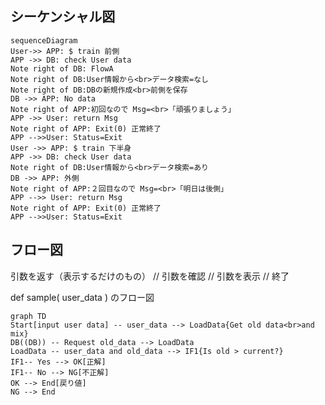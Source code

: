 
## シーケンシャル図

```mermaid
sequenceDiagram
User->> APP: $ train 前側
APP ->> DB: check User data
Note right of DB: FlowA
Note right of DB:User情報から<br>データ検索=なし
Note right of DB:DBの新規作成<br>前側を保存
DB ->> APP: No data
Note right of APP:初回なので Msg=<br>「頑張りましょう」
APP ->> User: return Msg
Note right of APP: Exit(0) 正常終了
APP -->>User: Status=Exit
User ->> APP: $ train 下半身
APP ->> DB: check User data
Note right of DB:User情報から<br>データ検索=あり
DB ->> APP: 外側
Note right of APP:２回目なので Msg=<br>「明日は後側」
APP -->> User: return Msg
Note right of APP: Exit(0) 正常終了
APP -->>User: Status=Exit
```

## フロー図

引数を返す（表示するだけのもの）
// 引数を確認
// 引数を表示
// 終了

def sample( user_data ) のフロー図

```mermaid
graph TD
Start[input user data] -- user_data --> LoadData{Get old data<br>and mix}
DB((DB)) -- Request old_data --> LoadData
LoadData -- user_data and old_data --> IF1{Is old > current?}
IF1-- Yes --> OK[正解]
IF1-- No --> NG[不正解]
OK --> End[戻り値]
NG --> End
```

<!--stackedit_data:
eyJoaXN0b3J5IjpbLTE3Mjc0MjY0MDMsMTUzNzYzMDYzNiwtNz
I2NDU5NjA1LC0zMDg4ODA5MzksLTE5OTkyMzUxMF19
-->